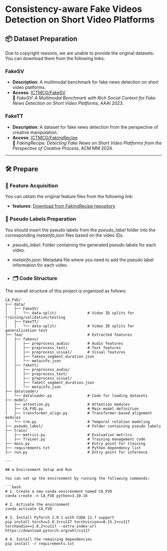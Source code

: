 # Consistency-aware Fake Videos Detection on Short Video Platforms


## 📦 Dataset Preparation

Due to copyright reasons, we are unable to provide the original datasets.  You can download them from the following links:

### FakeSV

- **Description**: A multimodal benchmark for fake news detection on short video platforms.
- **Access**: [ICTMCG/FakeSV](https://github.com/ICTMCG/FakeSV)  
  📄 *FakeSV: A Multimodal Benchmark with Rich Social Context for Fake News Detection on Short Video Platforms*, AAAI 2023.

### FakeTT

- **Description**: A dataset for fake news detection from the perspective of creative manipulation.
- **Access**: [ICTMCG/FakingRecipe](https://github.com/ICTMCG/FakingRecipe)  
  📄 *FakingRecipe: Detecting Fake News on Short Video Platforms from the Perspective of Creative Process*, ACM MM 2024.

---

## 🛠️ Prepare

### 📂 Feature Acquisition

You can obtain the original feature files from the following link:

- **features**: [Download from FakingRecipe repository](https://github.com/ICTMCG/FakingRecipe)


### 📝 Pseudo Labels Preparation

You should insert the pseudo labels from the *pseudo_label* folder into the corresponding *metainfo.json* files based on the video IDs.

- *pseudo_label*: Folder containing the generated pseudo labels for each video.
- *metainfo.json*: Metadata file where you need to add the pseudo label information for each video.


- ### 🗂️ Code Structure

The overall structure of this project is organized as follows:

```text
CA_FVD/
├── data/
│   ├── FakeSV/
│   │   └── data-split/              # Video ID splits for training/validation/testing
│   ├── FakeTT/
│   │   └── data-split/              # Video ID splits for generalization test
├── fea/                             # Extracted features
│   ├── fakesv/
│   │   ├── preprocess_audio/        # Audio features
│   │   ├── preprocess_text/         # Text features
│   │   ├── preprocess_visual/       # Visual features
│   │   ├── fakesv_segment_duration.json
│   │   └── metainfo.json
│   ├── fakett/
│   │   ├── preprocess_audio/
│   │   ├── preprocess_text/
│   │   ├── preprocess_visual/
│   │   ├── fakett_segment_duration.json
│   │   └── metainfo.json
├── dataloader/
│   └── dataloader.py                # Code for loading datasets
├── model/
│   ├── attention.py                 # Attention modules
│   ├── CA_FVD.py                    # Main model definition
│   ├── transformer_align.py         # Transformer-based alignment modules
│   └── trm.py                       # Temporal relation modeling
├── pseudo_label/                    # Folder containing pseudo labels
├── train/
│   ├── metrics.py                   # Evaluation metrics
│   ├── Trainer.py                   # Training management code
├── main.py                          # Entry point for training
├── requirements.txt                 # Python dependency list
├── run.py                           # Entry point for inference

---

## ⚙️ Environment Setup and Run

You can set up the environment by running the following commands:

```bash
# 1. Create a new conda environment named CA_FVD
conda create -n CA_FVD python=3.10.16

# 2. Activate the environment
conda activate CA_FVD

# 3. Install PyTorch 2.0.1 with CUDA 11.7 support
pip install torch==2.0.1+cu117 torchvision==0.15.2+cu117 torchaudio==2.0.2+cu117 --extra-index-url https://download.pytorch.org/whl/cu117

# 4. Install the remaining dependencies
pip install -r requirements.txt

